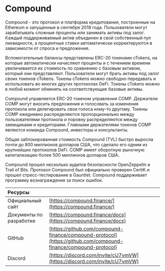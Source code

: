 # Compound

Compound - это протокол и платформа кредитования, построенные на Ethereum и запущенные в сентябре 2018 года. Пользователи могут зарабатывать сложные проценты или занимать активы под залог. Каждый поддерживаемый актив объединен в свой собственный пул ликвидности, а процентные ставки автоматически корректируются в зависимости от спроса и предложения.

Вспомогательные балансы представлены ERC-20 токенами cTokens, на которые автоматически начисляют проценты и с течением времени увеличивается их стоимость по сравнению с базовым активом, который они представляют. Пользователи могут брать активы под залог своих токенов cTokens. Токены cTokens можно свободно передавать и использовать во многих других протоколах DeFi. Токены cTokens можно в любой момент обменять на соответствующие базовые активы.

Compound управляется ERC-20 токеном управления COMP. Держатели COMP могут вносить предложения и голосовать за изменения протокола или делегировать свои голоса кому-то другому. Токены COMP ежедневно распределяются пропорционально между пользователями протокола и поровну распределяются между заемщиками и кредиторами. Главными держателями токенов COMP являются команда Compound, инвесторы и консультанты.

Общая заблокированная стоимость Compound \(TVL\) быстро выросла почти до 800 миллионов долларов США, что сделало его одним из крупнейших протоколов DeFi. COMP имеет оборотную рыночную капитализацию более 500 миллионов долларов США.

Compound прошел несколько аудитов безопасности OpenZeppelin и Trail of Bits. Протокол Compound был официально проверен CertiK и прошел стресс-тестирование в Gauntlet. Compound поддерживает программу вознаграждения за поиск ошибок.

| Ресурсы                 |                                                                                                                |
|:----------------------- |:-------------------------------------------------------------------------------------------------------------- |
| Официальный сайт        | [https://compound.finance/](https://compound.finance/)                                                         |
| Документы по разработке | [https://compound.finance/docs](https://compound.finance/docs)                                                 |
| GitHub                  | [https://github.com/compound-finance/compound-protocol](https://github.com/compound-finance/compound-protocol) |
| Discord                 | [https://discord.com/invite/cU7vmVW](https://discord.com/invite/cU7vmVW)                                       |

